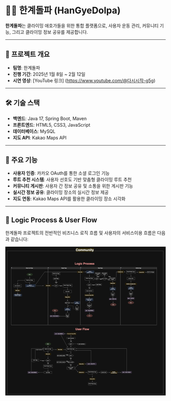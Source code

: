 # 🧗‍♀️ 한계돌파 (HanGyeDolpa)

**한계돌파**는 클라이밍 애호가들을 위한 통합 플랫폼으로, 사용자 운동 관리, 커뮤니티 기능, 그리고 클라이밍 정보 공유를 제공합니다.

---

## 📌 프로젝트 개요

- **팀명**: 한계돌파  
- **진행 기간**: 2025년 1월 8일 ~ 2월 12일  
- **시연 영상**: [YouTube 링크] (https://www.youtube.com/@다시시작-g5g)

---

## 🛠 기술 스택

- **백엔드**: Java 17, Spring Boot, Maven  
- **프론트엔드**: HTML5, CSS3, JavaScript  
- **데이터베이스**: MySQL  
- **지도 API**: Kakao Maps API 

---

## 🚀 주요 기능

- **사용자 인증**: 카카오 OAuth를 통한 소셜 로그인 기능  
- **루트 추천 시스템**: 사용자 선호도 기반 맞춤형 클라이밍 루트 추천  
- **커뮤니티 게시판**: 사용자 간 정보 공유 및 소통을 위한 게시판 기능  
- **실시간 정보 공유**: 클라이밍 장소의 실시간 정보 제공  
- **지도 연동**: Kakao Maps API를 활용한 클라이밍 장소 시각화

---

## 🔄 Logic Process & User Flow

한계돌파 프로젝트의 전반적인 비즈니스 로직 흐름 및 사용자의 서비스이용 흐름은 다음과 같습니다:

<p align="center">
    <img src="docs/logic_user1.png" alt="Logic Process & User Flow" width="700">



